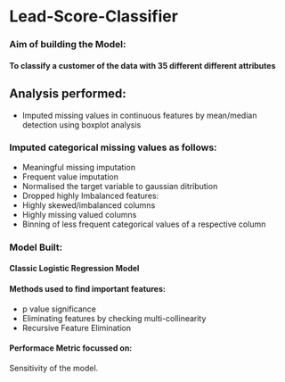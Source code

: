 # Lead-Score-Classifier

### Aim of building the Model:
#### To classify a customer of the data with 35 different different attributes

## Analysis performed:
- Imputed missing values in continuous features by mean/median detection using boxplot analysis
### Imputed categorical missing values as follows: 
- Meaningful missing imputation 
- Frequent value imputation
- Normalised the target variable to gaussian ditribution
- Dropped highly Imbalanced features: 
- Highly skewed/imbalanced columns 
- Highly missing valued columns
- Binning of less frequent categorical values of a respective column

### Model Built: 
#### Classic Logistic Regression Model

#### Methods used to find important features:
- p value significance
- Eliminating features by checking multi-collinearity
- Recursive Feature Elimination
 
#### Performace Metric focussed on:
Sensitivity of the model.
